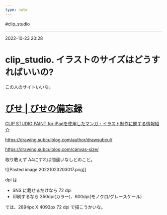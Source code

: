 ```yaml
---
type: note
---
```


#clip_studio 

---
2022-10-23  20:28

# clip_studio. イラストのサイズはどうすればいいの?

この人のサイトいいな。


<div class="rich-link-card-container"><a class="rich-link-card" href="https://drawing.subculblog.com/author/drawsubcul/" target="_blank">
	<div class="rich-link-image-container">
		<div class="rich-link-image" style="background-image: url('https://drawing.subculblog.com/wp-content/themes/cocoon-master/screenshot.jpg')">
	</div>
	</div>
	<div class="rich-link-card-text">
		<h1 class="rich-link-card-title">びせ  | びせの備忘録</h1>
		<p class="rich-link-card-description">
		CLIP STUDIO PAINT for iPadを使用したマンガ・イラスト制作に関する情報紹介
		</p>
		<p class="rich-link-href">
		https://drawing.subculblog.com/author/drawsubcul/
		</p>
	</div>
</a></div>


https://drawing.subculblog.com/canvas-size/

取り敢えず A4にすれば間違いなしとのこと。


![[Pasted image 20221023203017.png]]

dpi は
* SNS に載せるだけなら 72 dpi
* 印刷するなら 350dpi(カラー)、600dpi(モノクロ/グレースケール)


では、2894px X 4093px  72 dpi で描こうかいな。

